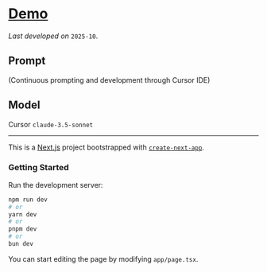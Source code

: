 # [Demo](https://01pp.vercel.app)

*Last developed on* `2025-10`.
## Prompt
(Continuous prompting and development through Cursor IDE)

## Model
Cursor `claude-3.5-sonnet`

---
This is a [Next.js](https://nextjs.org) project bootstrapped with [`create-next-app`](https://nextjs.org/docs/app/api-reference/cli/create-next-app).

### Getting Started

Run the development server:

```bash
npm run dev
# or
yarn dev
# or
pnpm dev
# or
bun dev
```

You can start editing the page by modifying `app/page.tsx`.
